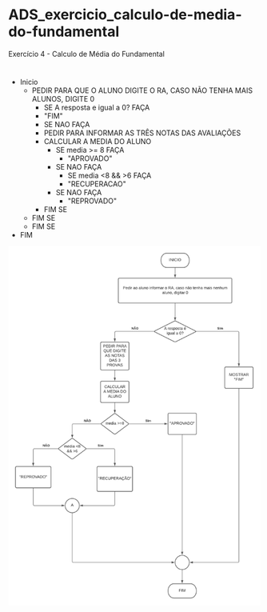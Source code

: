 # ADS_exercicio_calculo-de-media-do-fundamental
Exercício 4 - Calculo de Média do Fundamental
#
- Inicio
    - PEDIR PARA QUE O ALUNO DIGITE O RA, CASO NÃO TENHA MAIS ALUNOS, DIGITE 0
      - SE A resposta e igual a 0? FAÇA
      - "FIM"
       - SE NAO FAÇA
       - PEDIR PARA INFORMAR AS TRÊS NOTAS DAS AVALIAÇÕES
       - CALCULAR A MEDIA DO ALUNO
          - SE media >= 8 FAÇA
            - "APROVADO"
          - SE NAO FAÇA
            - SE media <8 && >6 FAÇA
            - "RECUPERACAO"
          - SE NAO FAÇA
            - "REPROVADO"
        - FIM SE
     - FIM SE
   - FIM SE
- FIM 













![isso é uma imagem](https://github.com/PabloRomeroDLM/ADS_exercicio_calculo-de-media-do-fundamental/blob/main/media%20fundamental.png)
